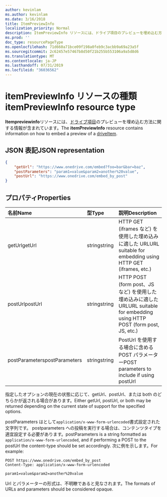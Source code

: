 ```yaml
---
author: kevinlam
ms.author: kevinlam
ms.date: 3/16/2018
title: ItemPreviewInfo
localization_priority: Normal
description: ItemPreviewInfo リソースには、ドライブ項目のプレビューを埋め込む方法に関する情報が含まれています。
ms.prod: ''
doc_type: resourcePageType
ms.openlocfilehash: 71d660a71bce09f198a0feb9c3acbb9a69a23a5f
ms.sourcegitcommit: 2c62457e57467b8d50f21b255b553106a9a5d8d6
ms.translationtype: MT
ms.contentlocale: ja-JP
ms.lasthandoff: 07/31/2019
ms.locfileid: "36036562"
---
```

# <a name="itempreviewinfo-resource-type"></a><span data-ttu-id="731f5-103">itemPreviewInfo リソースの種類</span><span class="sxs-lookup"><span data-stu-id="731f5-103">itemPreviewInfo resource type</span></span>

<span data-ttu-id="731f5-104">**Itempreviewinfo**リソースには、[ドライブ項目](driveitem.md)のプレビューを埋め込む方法に関する情報が含まれています。</span><span class="sxs-lookup"><span data-stu-id="731f5-104">The **itemPreviewInfo** resource contains information on how to embed a preview of a [driveItem](driveitem.md).</span></span>

## <a name="json-representation"></a><span data-ttu-id="731f5-105">JSON 表記</span><span class="sxs-lookup"><span data-stu-id="731f5-105">JSON representation</span></span>

```json
{
    "getUrl": "https://www.onedrive.com/embed?foo=bar&bar=baz",
    "postParameters": "param1=value&param2=another%20value",
    "postUrl": "https://www.onedrive.com/embed_by_post"
}
```

## <a name="properties"></a><span data-ttu-id="731f5-106">プロパティ</span><span class="sxs-lookup"><span data-stu-id="731f5-106">Properties</span></span>

| <span data-ttu-id="731f5-107">名前</span><span class="sxs-lookup"><span data-stu-id="731f5-107">Name</span></span>           | <span data-ttu-id="731f5-108">型</span><span class="sxs-lookup"><span data-stu-id="731f5-108">Type</span></span>   | <span data-ttu-id="731f5-109">説明</span><span class="sxs-lookup"><span data-stu-id="731f5-109">Description</span></span>
|:---------------|:-------|:---------------------------------------------------
| <span data-ttu-id="731f5-110">getUrl</span><span class="sxs-lookup"><span data-stu-id="731f5-110">getUrl</span></span>         | <span data-ttu-id="731f5-111">string</span><span class="sxs-lookup"><span data-stu-id="731f5-111">string</span></span> | <span data-ttu-id="731f5-112">HTTP GET (iframes など) を使用した埋め込みに適した URL</span><span class="sxs-lookup"><span data-stu-id="731f5-112">URL suitable for embedding using HTTP GET (iframes, etc.)</span></span>
| <span data-ttu-id="731f5-113">postUrl</span><span class="sxs-lookup"><span data-stu-id="731f5-113">postUrl</span></span>        | <span data-ttu-id="731f5-114">string</span><span class="sxs-lookup"><span data-stu-id="731f5-114">string</span></span> | <span data-ttu-id="731f5-115">HTTP POST (form post、JS など) を使用した埋め込みに適した URL</span><span class="sxs-lookup"><span data-stu-id="731f5-115">URL suitable for embedding using HTTP POST (form post, JS, etc.)</span></span>
| <span data-ttu-id="731f5-116">postParameters</span><span class="sxs-lookup"><span data-stu-id="731f5-116">postParameters</span></span> | <span data-ttu-id="731f5-117">string</span><span class="sxs-lookup"><span data-stu-id="731f5-117">string</span></span> | <span data-ttu-id="731f5-118">PostUrl を使用する場合に含める POST パラメーター</span><span class="sxs-lookup"><span data-stu-id="731f5-118">POST parameters to include if using postUrl</span></span>

<span data-ttu-id="731f5-119">指定したオプションの現在の状態に応じて、getUrl、postUrl、または both のどちらかが返される場合があります。</span><span class="sxs-lookup"><span data-stu-id="731f5-119">Either getUrl, postUrl, or both may be returned depending on the current state of support for the specified options.</span></span>

<span data-ttu-id="731f5-120">postParameters はとして`application/x-www-form-urlencoded`書式設定された文字列です。 postparameters への投稿を実行する場合は、コンテンツタイプを適宜設定する必要があります。</span><span class="sxs-lookup"><span data-stu-id="731f5-120">postParameters is a string formatted as `application/x-www-form-urlencoded`, and if performing a POST to the postUrl the content-type should be set accordingly.</span></span> <span data-ttu-id="731f5-121">次に例を示します。</span><span class="sxs-lookup"><span data-stu-id="731f5-121">For example:</span></span>
```
POST https://www.onedrive.com/embed_by_post
Content-Type: application/x-www-form-urlencoded

param1=value&param2=another%20value
```

<span data-ttu-id="731f5-122">Url とパラメーターの形式は、不明瞭であると見なされます。</span><span class="sxs-lookup"><span data-stu-id="731f5-122">The formats of URLs and parameters should be considered opaque.</span></span>
